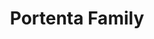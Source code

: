 ---
title: Portenta Family
description: Industrial-grade, reliable and secure modules with outstanding computational power
---